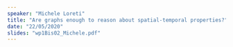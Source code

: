 ```yaml
---
speaker: "Michele Loreti"
title: "Are graphs enough to reason about spatial-temporal properties?"
date: "22/05/2020"
slides: "wp1Bis02_Michele.pdf"
---
```

